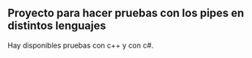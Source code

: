 ## Proyecto para hacer pruebas con los pipes en distintos lenguajes
Hay disponibles pruebas con c++ y con c#.
